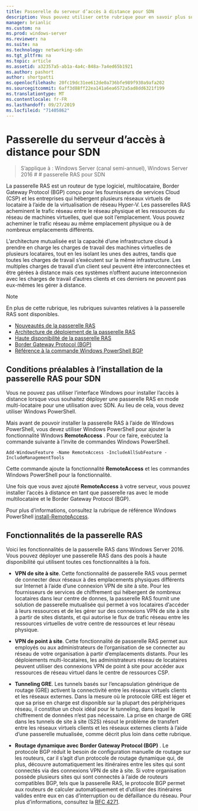 ```yaml
---
title: Passerelle du serveur d’accès à distance pour SDN
description: Vous pouvez utiliser cette rubrique pour en savoir plus sur la passerelle RAS, qui est un routeur de type logiciel, multilocataire, Border Gateway Protocol (BGP) qui prend en charge Windows Server 2016.
manager: brianlic
ms.custom: na
ms.prod: windows-server
ms.reviewer: na
ms.suite: na
ms.technology: networking-sdn
ms.tgt_pltfrm: na
ms.topic: article
ms.assetid: a32357a5-ab1a-4a4c-848a-7a4ed65b1921
ms.author: pashort
author: shortpatti
ms.openlocfilehash: 20fc19dc31ee612de0a736bfe989f930a9afa202
ms.sourcegitcommit: 6aff3d88ff22ea141a6ea6572a5ad8dd6321f199
ms.translationtype: MT
ms.contentlocale: fr-FR
ms.lasthandoff: 09/27/2019
ms.locfileid: "71405862"
---
```

# <a name="ras-gateway-for-sdn"></a>Passerelle du serveur d’accès à distance pour SDN

>S’applique à : Windows Server (canal semi-annuel), Windows Server 2016 # # passerelle RAS pour SDN  


La passerelle RAS est un routeur de type logiciel, multilocataire, Border Gateway Protocol (BGP) conçu pour les fournisseurs de services Cloud (CSP) et les entreprises qui hébergent plusieurs réseaux virtuels de locataire à l’aide de la virtualisation de réseau Hyper-V. Les passerelles RAS acheminent le trafic réseau entre le réseau physique et les ressources du réseau de machines virtuelles, quel que soit l’emplacement. Vous pouvez acheminer le trafic réseau au même emplacement physique ou à de nombreux emplacements différents.   

L’architecture mutualisée est la capacité d’une infrastructure cloud à prendre en charge les charges de travail des machines virtuelles de plusieurs locataires, tout en les isolant les unes des autres, tandis que toutes les charges de travail s’exécutent sur la même infrastructure. Les multiples charges de travail d’un client seul peuvent être interconnectées et être gérées à distance mais ces systèmes n’offrent aucune interconnexion avec les charges de travail d’autres clients et ces derniers ne peuvent pas eux-mêmes les gérer à distance.

  
> [!NOTE]  
> En plus de cette rubrique, les rubriques suivantes relatives à la passerelle RAS sont disponibles.  
>   
> -   [Nouveautés de la passerelle RAS](../../../sdn/technologies/network-function-virtualization/What-s-New-in-RAS-Gateway.md)  
> -   [Architecture de déploiement de la passerelle RAS](../../../sdn/technologies/network-function-virtualization/RAS-Gateway-Deployment-Architecture.md)  
> -   [Haute disponibilité de la passerelle RAS](../../../sdn/technologies/network-function-virtualization/RAS-Gateway-High-Availability.md)  
> -   [Border Gateway Protocol &#40;BGP&#41;](../../../../remote/remote-access/bgp/Border-Gateway-Protocol-BGP.md)  
> -   [Référence à la commande Windows PowerShell BGP](../../../../remote/remote-access/bgp/BGP-Windows-PowerShell-Command-Reference.md)  
  
    
## <a name="prerequisites-for-installing-ras-gateway-for-sdn"></a>Conditions préalables à l’installation de la passerelle RAS pour SDN  
Vous ne pouvez pas utiliser l’interface Windows pour installer l’accès à distance lorsque vous souhaitez déployer une passerelle RAS en mode multi-locataire pour une utilisation avec SDN. Au lieu de cela, vous devez utiliser Windows PowerShell.  
  
Mais avant de pouvoir installer la passerelle RAS à l’aide de Windows PowerShell, vous devez utiliser Windows PowerShell pour ajouter la fonctionnalité Windows **RemoteAccess** . Pour ce faire, exécutez la commande suivante à l’invite de commandes Windows PowerShell.  
  
`Add-WindowsFeature -Name RemoteAccess -IncludeAllSubFeature -IncludeManagementTools`  
  
Cette commande ajoute la fonctionnalité **RemoteAccess** et les commandes Windows PowerShell pour la fonctionnalité.  
  
Une fois que vous avez ajouté **RemoteAccess** à votre serveur, vous pouvez installer l’accès à distance en tant que passerelle ras avec le mode multilocataire et le Border Gateway Protocol (BGP).  
  
Pour plus d’informations, consultez la rubrique de référence Windows PowerShell [install-RemoteAccess](https://technet.microsoft.com/library/hh918408.aspx).  
  
## <a name="ras-gateway-features"></a>Fonctionnalités de la passerelle RAS  
Voici les fonctionnalités de la passerelle RAS dans Windows Server 2016. Vous pouvez déployer une passerelle RAS dans des pools à haute disponibilité qui utilisent toutes ces fonctionnalités à la fois.  
  
-   **VPN de site à site**. Cette fonctionnalité de passerelle RAS vous permet de connecter deux réseaux à des emplacements physiques différents sur Internet à l’aide d’une connexion VPN de site à site. Pour les fournisseurs de services de chiffrement qui hébergent de nombreux locataires dans leur centre de donnes, la passerelle RAS fournit une solution de passerelle mutualisée qui permet à vos locataires d’accéder à leurs ressources et de les gérer sur des connexions VPN de site à site à partir de sites distants, et qui autorise le flux de trafic réseau entre les ressources virtuelles de votre centre de ressources et leur réseau physique.  
  
-   **VPN de point à site**. Cette fonctionnalité de passerelle RAS permet aux employés ou aux administrateurs de l’organisation de se connecter au réseau de votre organisation à partir d’emplacements distants.  Pour les déploiements multi-locataires, les administrateurs réseau de locataires peuvent utiliser des connexions VPN de point à site pour accéder aux ressources de réseau virtuel dans le centre de ressources CSP.  
  
-   **Tunneling GRE**. Les tunnels basés sur l’encapsulation générique de routage (GRE) activent la connectivité entre les réseaux virtuels clients et les réseaux externes. Dans la mesure où le protocole GRE est léger et que sa prise en charge est disponible sur la plupart des périphériques réseau, il constitue un choix idéal pour le tunneling, dans lequel le chiffrement de données n’est pas nécessaire. La prise en charge de GRE dans les tunnels de site à site (S2S) résout le problème de transfert entre les réseaux virtuels clients et les réseaux externes clients à l’aide d’une passerelle mutualisée, comme décrit plus loin dans cette rubrique.  
  
-   **Routage dynamique avec Border Gateway Protocol (BGP)** . Le protocole BGP réduit le besoin de configuration manuelle de routage sur les routeurs, car il s’agit d’un protocole de routage dynamique qui, de plus, découvre automatiquement les itinéraires entre les sites qui sont connectés via des connexions VPN de site à site. Si votre organisation possède plusieurs sites qui sont connectés à l’aide de routeurs compatibles BGP, tels que la passerelle RAS, le protocole BGP permet aux routeurs de calculer automatiquement et d’utiliser des itinéraires valides entre eux en cas d’interruption ou de défaillance du réseau. Pour plus d’informations, consultez la [RFC 4271](https://tools.ietf.org/html/rfc4271).  
  

  


